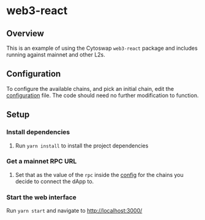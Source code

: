 # web3-react

## Overview

This is an example of using the Cytoswap `web3-react` package and includes running against mainnet and other L2s.

## Configuration

To configure the available chains, and pick an initial chain, edit the [configuration](./src/config.ts) file. The code should need no further modification to function.

## Setup

### Install dependencies

1. Run `yarn install` to install the project dependencies

### Get a mainnet RPC URL

1. Set that as the value of the `rpc` inside the [config](./src/config.ts) for the chains you decide to connect the dApp to.

### Start the web interface

Run `yarn start` and navigate to [http://localhost:3000/](http://localhost:3000/)
